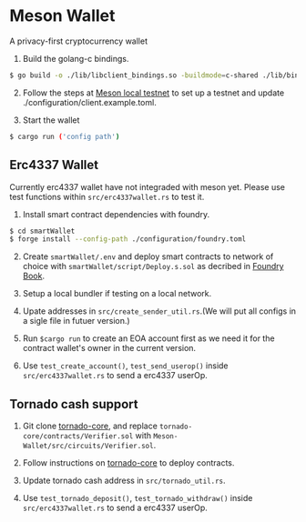 # Meson Wallet

A privacy-first cryptocurrency wallet

1. Build the golang-c bindings.
```BASH
$ go build -o ./lib/libclient_bindings.so -buildmode=c-shared ./lib/bindings.go
```

2. Follow the steps at [Meson local testnet](https://github.com/hashcloak/Meson/tree/master/testnet/local) to set up a testnet and update ./configuration/client.example.toml.

3. Start the wallet
```BASH
$ cargo run ('config path')
```

## Erc4337 Wallet

Currently erc4337 wallet have not integraded with meson yet. Please use test functions within `src/erc4337wallet.rs` to test it.

1. Install smart contract dependencies with foundry.
```Bash
$ cd smartWallet
$ forge install --config-path ./configuration/foundry.toml
```

2. Create `smartWallet/.env` and deploy smart contracts to network of choice with `smartWallet/script/Deploy.s.sol` as decribed in [Foundry Book](https://book.getfoundry.sh/tutorials/solidity-scripting#deploying-our-contract).

3. Setup a local bundler if testing on a local network.

4. Upate addresses in `src/create_sender_util.rs`.(We will put all configs in a sigle file in futuer version.)

5. Run `$cargo run` to create an EOA account first as we need it for the contract wallet's owner in the current version.

5. Use `test_create_account()`, `test_send_userop()` inside `src/erc4337wallet.rs` to send a erc4337 userOp.

## Tornado cash support
1. Git clone [tornado-core](https://github.com/tornadocash/tornado-core), and replace `tornado-core/contracts/Verifier.sol` with `Meson-Wallet/src/circuits/Verifier.sol`.

2. Follow instructions on [tornado-core](https://github.com/tornadocash/tornado-core) to deploy contracts.

3. Update tornado cash address in `src/tornado_util.rs`.

4. Use `test_tornado_deposit()`, `test_tornado_withdraw()` inside `src/erc4337wallet.rs` to send a erc4337 userOp.



